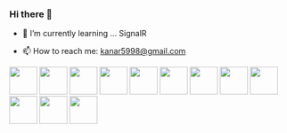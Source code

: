 <link rel="stylesheet" href="https://cdn.jsdelivr.net/gh/devicons/devicon@v2.15.1/devicon.min.css">

### Hi there 👋
- 🌱 I’m currently learning ... SignalR
* 📫 How to reach me: kanar5998@gmail.com
<div class="row">

<img height=50 width=50 src="https://cdn.jsdelivr.net/gh/devicons/devicon/icons/dotnetcore/dotnetcore-original.svg" /> 
<img height=50 width=50 src="https://cdn.jsdelivr.net/gh/devicons/devicon/icons/dot-net/dot-net-original-wordmark.svg" /> 
<img height=50 width=50 src="https://cdn.jsdelivr.net/gh/devicons/devicon/icons/csharp/csharp-original.svg" /> 
<img height=50 width=50 src="https://cdn.jsdelivr.net/gh/devicons/devicon/icons/microsoftsqlserver/microsoftsqlserver-plain.svg" />
<img height=50 width=50 src="https://cdn.jsdelivr.net/gh/devicons/devicon/icons/javascript/javascript-original.svg" />
<img height=50 width=50 src="https://cdn.jsdelivr.net/gh/devicons/devicon/icons/typescript/typescript-original.svg" />
<img height=50 width=50 src="https://cdn.jsdelivr.net/gh/devicons/devicon/icons/angularjs/angularjs-original.svg" />
<img height=50 width=50 src="https://cdn.jsdelivr.net/gh/devicons/devicon/icons/firebase/firebase-plain.svg" />
<img height=50 width=50 src="https://cdn.jsdelivr.net/gh/devicons/devicon/icons/html5/html5-original.svg" />
<img height=50 width=50 src="https://cdn.jsdelivr.net/gh/devicons/devicon/icons/css3/css3-original.svg" />          
<img height=50 width=50 src="https://cdn.jsdelivr.net/gh/devicons/devicon/icons/flutter/flutter-original.svg" />
<img height=50 width=50 src="https://www.nuget.org/profiles/devexpress/avatar?imageSize=512" />         
          
          
          
</div>
